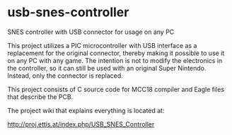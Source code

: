 # usb-snes-controller
 SNES controller with USB connector for usage on any PC

This project utilizes a PIC microcontroller with USB interface as a replacement for the original connector, thereby making it possible to use it on any PC with any game. The intention is not to modify the electronics in the controller, so it can still be used with an original Super Nintendo. Instead, only the connector is replaced.

This project consists of C source code for MCC18 compiler and Eagle files that describe the PCB.

The project wiki that explains everything is located at:

http://proj.ettis.at/index.php/USB_SNES_Controller
